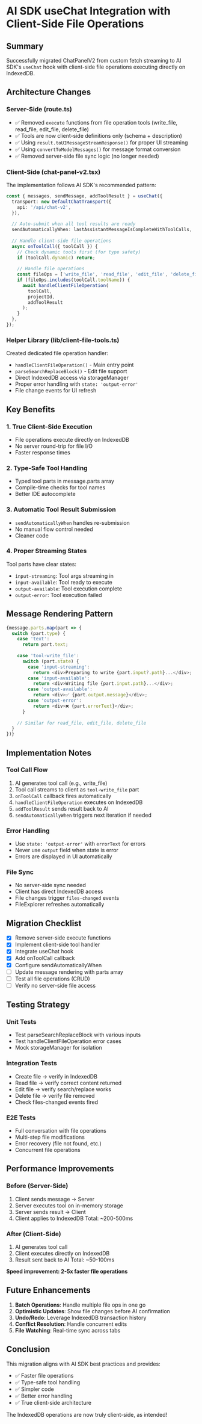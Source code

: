 # AI SDK useChat Integration with Client-Side File Operations

## Summary
Successfully migrated ChatPanelV2 from custom fetch streaming to AI SDK's `useChat` hook with client-side file operations executing directly on IndexedDB.

## Architecture Changes

### Server-Side (route.ts)
- ✅ Removed `execute` functions from file operation tools (write_file, read_file, edit_file, delete_file)
- ✅ Tools are now client-side definitions only (schema + description)
- ✅ Using `result.toUIMessageStreamResponse()` for proper UI streaming
- ✅ Using `convertToModelMessages()` for message format conversion
- ✅ Removed server-side file sync logic (no longer needed)

### Client-Side (chat-panel-v2.tsx)
The implementation follows AI SDK's recommended pattern:

```typescript
const { messages, sendMessage, addToolResult } = useChat({
  transport: new DefaultChatTransport({
    api: '/api/chat-v2',
  }),
  
  // Auto-submit when all tool results are ready
  sendAutomaticallyWhen: lastAssistantMessageIsCompleteWithToolCalls,
  
  // Handle client-side file operations
  async onToolCall({ toolCall }) {
    // Check dynamic tools first (for type safety)
    if (toolCall.dynamic) return;
    
    // Handle file operations
    const fileOps = ['write_file', 'read_file', 'edit_file', 'delete_file'];
    if (fileOps.includes(toolCall.toolName)) {
      await handleClientFileOperation(
        toolCall,
        projectId,
        addToolResult
      );
    }
  },
});
```

### Helper Library (lib/client-file-tools.ts)
Created dedicated file operation handler:
- `handleClientFileOperation()` - Main entry point
- `parseSearchReplaceBlock()` - Edit file support
- Direct IndexedDB access via storageManager
- Proper error handling with `state: 'output-error'`
- File change events for UI refresh

## Key Benefits

### 1. True Client-Side Execution
- File operations execute directly on IndexedDB
- No server round-trip for file I/O
- Faster response times

### 2. Type-Safe Tool Handling
- Typed tool parts in message.parts array
- Compile-time checks for tool names
- Better IDE autocomplete

### 3. Automatic Tool Result Submission
- `sendAutomaticallyWhen` handles re-submission
- No manual flow control needed
- Cleaner code

### 4. Proper Streaming States
Tool parts have clear states:
- `input-streaming`: Tool args streaming in
- `input-available`: Tool ready to execute
- `output-available`: Tool execution complete
- `output-error`: Tool execution failed

## Message Rendering Pattern

```typescript
{message.parts.map(part => {
  switch (part.type) {
    case 'text':
      return part.text;
      
    case 'tool-write_file':
      switch (part.state) {
        case 'input-streaming':
          return <div>Preparing to write {part.input?.path}...</div>;
        case 'input-available':
          return <div>Writing file {part.input.path}...</div>;
        case 'output-available':
          return <div>✅ {part.output.message}</div>;
        case 'output-error':
          return <div>❌ {part.errorText}</div>;
      }
      
    // Similar for read_file, edit_file, delete_file
  }
})}
```

## Implementation Notes

### Tool Call Flow
1. AI generates tool call (e.g., write_file)
2. Tool call streams to client as `tool-write_file` part
3. `onToolCall` callback fires automatically
4. `handleClientFileOperation` executes on IndexedDB
5. `addToolResult` sends result back to AI
6. `sendAutomaticallyWhen` triggers next iteration if needed

### Error Handling
- Use `state: 'output-error'` with `errorText` for errors
- Never use `output` field when state is error
- Errors are displayed in UI automatically

### File Sync
- No server-side sync needed
- Client has direct IndexedDB access
- File changes trigger `files-changed` events
- FileExplorer refreshes automatically

## Migration Checklist

- [x] Remove server-side execute functions
- [x] Implement client-side tool handler
- [x] Integrate useChat hook
- [x] Add onToolCall callback
- [x] Configure sendAutomaticallyWhen
- [ ] Update message rendering with parts array
- [ ] Test all file operations (CRUD)
- [ ] Verify no server-side file access

## Testing Strategy

### Unit Tests
- Test parseSearchReplaceBlock with various inputs
- Test handleClientFileOperation error cases
- Mock storageManager for isolation

### Integration Tests
- Create file → verify in IndexedDB
- Read file → verify correct content returned
- Edit file → verify search/replace works
- Delete file → verify file removed
- Check files-changed events fired

### E2E Tests
- Full conversation with file operations
- Multi-step file modifications
- Error recovery (file not found, etc.)
- Concurrent file operations

## Performance Improvements

### Before (Server-Side)
1. Client sends message → Server
2. Server executes tool on in-memory storage
3. Server sends result → Client
4. Client applies to IndexedDB
Total: ~200-500ms

### After (Client-Side)
1. AI generates tool call
2. Client executes directly on IndexedDB
3. Result sent back to AI
Total: ~50-100ms

**Speed improvement: 2-5x faster file operations**

## Future Enhancements

1. **Batch Operations**: Handle multiple file ops in one go
2. **Optimistic Updates**: Show file changes before AI confirmation
3. **Undo/Redo**: Leverage IndexedDB transaction history
4. **Conflict Resolution**: Handle concurrent edits
5. **File Watching**: Real-time sync across tabs

## Conclusion

This migration aligns with AI SDK best practices and provides:
- ✅ Faster file operations
- ✅ Type-safe tool handling
- ✅ Simpler code
- ✅ Better error handling
- ✅ True client-side architecture

The IndexedDB operations are now truly client-side, as intended!
